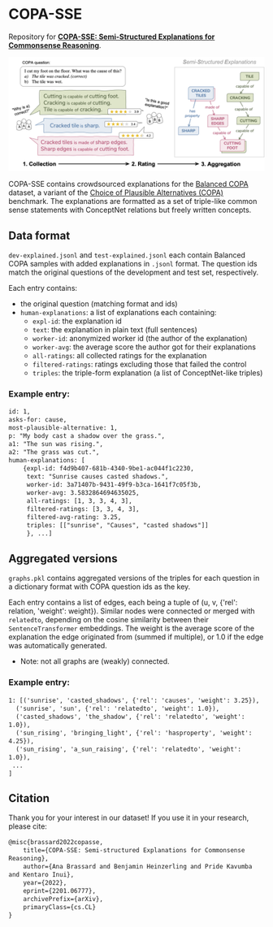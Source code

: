 # COPA-SSE
Repository for [**COPA-SSE: Semi-Structured Explanations for Commonsense Reasoning**](https://arxiv.org/abs/2201.06777).


![Crowdsourcing protocol](crowdsourcing_protocol.png)


COPA-SSE contains crowdsourced explanations for the [Balanced COPA](https://balanced-copa.github.io/) dataset, a variant of the [Choice of Plausible Alternatives (COPA)](https://people.ict.usc.edu/~gordon/copa.html) benchmark.
The explanations are formatted as a set of triple-like common sense statements with ConceptNet relations but freely written concepts.


## Data format

`dev-explained.jsonl` and `test-explained.jsonl` each contain Balanced COPA samples with added explanations in `.jsonl` format. The question ids match the original questions of the development and test set, respectively.

Each entry contains:
- the original question (matching format and ids)
- `human-explanations`: a list of explanations each containing:
    - `expl-id`: the explanation id
    - `text`: the explanation in plain text (full sentences)
    - `worker-id`: anonymized worker id (the author of the explanation)   
    - `worker-avg`: the average score the author got for their explanations
    - `all-ratings`: all collected ratings for the explanation
    - `filtered-ratings`: ratings excluding those that failed the control
    - `triples`: the triple-form explanation (a list of ConceptNet-like triples)

### Example entry:
```
id: 1, 
asks-for: cause, 
most-plausible-alternative: 1,
p: "My body cast a shadow over the grass.", 
a1: "The sun was rising.", 
a2: "The grass was cut.", 
human-explanations: [
    {expl-id: f4d9b407-681b-4340-9be1-ac044f1c2230, 
     text: "Sunrise causes casted shadows.", 
     worker-id: 3a71407b-9431-49f9-b3ca-1641f7c05f3b, 
     worker-avg: 3.5832864694635025, 
     all-ratings: [1, 3, 3, 4, 3], 
     filtered-ratings: [3, 3, 4, 3], 
     filtered-avg-rating: 3.25, 
     triples: [["sunrise", "Causes", "casted shadows"]]
     }, ...]
```

## Aggregated versions

`graphs.pkl` contains aggregated versions of the triples for each question in a dictionary format with COPA question ids as the key.

Each entry contains a list of edges, each being a tuple of (u, v, {'rel': relation, 'weight': weight}). Similar nodes were connected or merged with `relatedto`, depending on the cosine similarity between their `SentenceTransformer` embeddings. The weight is the average score of the explanation the edge originated from (summed if multiple), or 1.0 if the edge was automatically generated.
* Note: not all graphs are (weakly) connected. 


### Example entry:
```
1: [('sunrise', 'casted_shadows', {'rel': 'causes', 'weight': 3.25}),
  ('sunrise', 'sun', {'rel': 'relatedto', 'weight': 1.0}),
  ('casted_shadows', 'the_shadow', {'rel': 'relatedto', 'weight': 1.0}),
  ('sun_rising', 'bringing_light', {'rel': 'hasproperty', 'weight': 4.25}),
  ('sun_rising', 'a_sun_raising', {'rel': 'relatedto', 'weight': 1.0}),
 ...
]
```

## Citation
Thank you for your interest in our dataset! If you use it in your research, please cite:
```
@misc{brassard2022copasse,
    title={COPA-SSE: Semi-structured Explanations for Commonsense Reasoning},
    author={Ana Brassard and Benjamin Heinzerling and Pride Kavumba and Kentaro Inui},
    year={2022},
    eprint={2201.06777},
    archivePrefix={arXiv},
    primaryClass={cs.CL}
}
```
